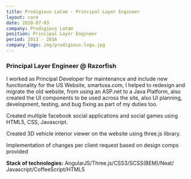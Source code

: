 ```yaml
---
title: Prodigious Latam - Principal Layer Engineer
layout: core
date: 2018-07-03
company: Prodigious Latam
position: Principal Layer Engineer
period: 2013 - 2016
company_logo: img/prodigious-logo.jpg
---
```




<h3 class="underline"><strong>Principal Layer Engineer @ Razorfish</strong></h3>

I worked as Principal Developer for maintenance and include new functionality for the US Website, smartusa.com, I helped to redesign and migrate the old website, from using an ASP.net to a Java Platform, also created the UI components to be used across the site, also  UI planning, development, testing, and bug fixing as part of my duties too.

Created multiple facebook social applications and social games using HTML5, CSS, Javascript.

Created 3D vehicle interior viewer on the website using three.js library.

Implementation of changes per client request based on design comps provided

**Stack of technologies:** AngularJS/Three.js/CSS3/SCSS(BEM)/Neat/ Javascript/CoffeeScript/HTML5
